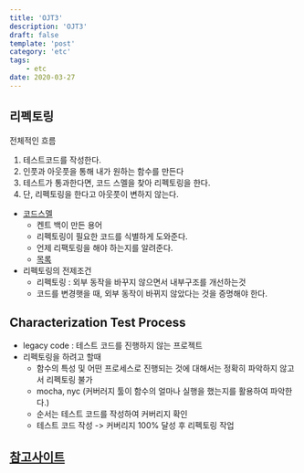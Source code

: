```yaml
---
title: 'OJT3'
description: 'OJT3'
draft: false
template: 'post'
category: 'etc'
tags:
    - etc
date: 2020-03-27
---
```


## 리펙토링

전체적인 흐름

1. 테스트코드를 작성한다.
2. 인풋과 아웃풋을 통해 내가 원하는 함수를 만든다
3. 테스트가 통과한다면, 코드 스멜을 찾아 리펙토링을 한다.
4. 단, 리펙토링을 한다고 아웃풋이 변하지 않는다.

-   [코드스멜](https://www.slideshare.net/jaehoonoh/javascript-refactoring-workshop)
    -   켄트 백이 만든 용어
    -   리펙토링이 필요한 코드를 식별하게 도와준다.
    -   언제 리팩토링을 해야 하는지를 알려준다.
    -   [목록](https://en.wikipedia.org/wiki/Code_smell)
-   리펙토링의 전제조건
    -   리펙토링 : 외부 동작을 바꾸지 않으면서 내부구조를 개선하는것
    -   코드를 변경햇을 때, 외부 동작이 바뀌지 않았다는 것을 증명해야 한다.

## Characterization Test Process

-   legacy code : 테스트 코드를 진행하지 않는 프로젝트
-   리펙토링을 하려고 할때
    -   함수의 특성 및 어떤 프로세스로 진행되는 것에 대해서는 정확히 파악하지 않고서 리펙토링 불가
    -   mocha, nyc (커버러지 툴이 함수의 얼마나 실행을 했는지를 활용하여 파악한다.)
    -   순서는 테스트 코드를 작성하여 커버리지 확인
    -   테스트 코드 작성 -> 커버리지 100% 달성 후 리펙토링 작업

## [참고사이트](https://github.com/KisukPark/js-refactoring-2019)
